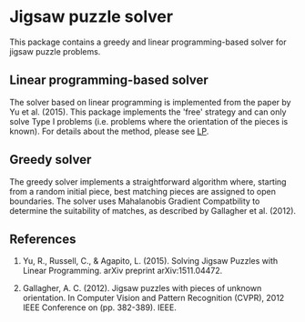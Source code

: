 # Jigsaw puzzle solver
This package contains a greedy and linear programming-based solver for jigsaw 
puzzle problems.

## Linear programming-based solver
The solver based on linear programming is implemented from the paper by 
Yu et al. (2015). This package implements the 'free' strategy and can only 
solve Type I problems (i.e. problems where the orientation of the pieces is 
known). For details about the method, please see [LP](LP.md).

## Greedy solver
The greedy solver implements a straightforward algorithm where, starting from a 
random initial piece, best matching pieces are assigned to open boundaries. The 
solver uses Mahalanobis Gradient Compatbility to determine the suitability of 
matches, as described by Gallagher et al. (2012).

## References
1. Yu, R., Russell, C., & Agapito, L. (2015). Solving Jigsaw Puzzles with
    Linear Programming. arXiv preprint arXiv:1511.04472.

1. Gallagher, A. C. (2012). Jigsaw puzzles with pieces of unknown
    orientation. In Computer Vision and Pattern Recognition (CVPR), 2012 IEEE
    Conference on (pp. 382-389). IEEE.